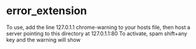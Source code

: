# error_extension
To use, add the line 127.0.1.1 chrome-warning to your hosts file, then host a server pointing to this directory at 127.0.1.1:80
To activate, spam shift+any key and the warning will show
